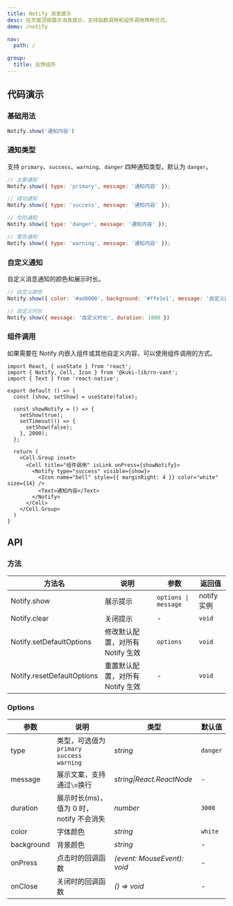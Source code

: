 ```yaml
---
title: Notify 消息提示
desc: 在页面顶部展示消息提示，支持函数调用和组件调用两种方式。
demo: /notify

nav:
  path: /

group:
  title: 反馈组件
---
```


## 代码演示

### 基础用法

```js
Notify.show('通知内容')
```

### 通知类型

支持 `primary`、`success`、`warning`、`danger` 四种通知类型，默认为 `danger`。

```js
// 主要通知
Notify.show({ type: 'primary', message: '通知内容' });

// 成功通知
Notify.show({ type: 'success', message: '通知内容' });

// 危险通知
Notify.show({ type: 'danger', message: '通知内容' });

// 警告通知
Notify.show({ type: 'warning', message: '通知内容' });
```

### 自定义通知

自定义消息通知的颜色和展示时长。

```js
// 自定义颜色
Notify.show({ color: '#ad0000', background: '#ffe1e1', message: '自定义颜色' })

// 自定义时长
Notify.show({ message: '自定义时长', duration: 1000 })
```

### 组件调用

如果需要在 Notify 内嵌入组件或其他自定义内容，可以使用组件调用的方式。

```tsx
import React, { useState } from 'react';
import { Notify, Cell, Icon } from '@kuki-lib/rn-vant';
import { Text } from 'react-native';

export default () => {
  const [show, setShow] = useState(false);

  const showNotify = () => {
    setShow(true);
    setTimeout(() => {
      setShow(false);
    }, 2000);
  };

  return (
    <Cell.Group inset>
      <Cell title="组件调用" isLink onPress={showNotify}>
        <Notify type="success" visible={show}>
          <Icon name="bell" style={{ marginRight: 4 }} color="white" size={14} />
          <Text>通知内容</Text>
        </Notify>
      </Cell>
    </Cell.Group>
  )
}
```

## API

### 方法

| 方法名 | 说明 | 参数 | 返回值 |
| --- | --- | --- | --- |
| Notify.show | 展示提示 | `options \| message` | notify 实例 |
| Notify.clear | 关闭提示 | - | `void` |
| Notify.setDefaultOptions | 修改默认配置，对所有 Notify 生效 | `options` | `void` |
| Notify.resetDefaultOptions | 重置默认配置，对所有 Notify 生效 | - | `void` |

### Options

| 参数 | 说明 | 类型 | 默认值 |
| --- | --- | --- | --- |
| type | 类型，可选值为 `primary` `success` `warning` | _string_ | `danger` |
| message | 展示文案，支持通过`\n`换行 | _string\|React.ReactNode_ | - |
| duration | 展示时长(ms)，值为 0 时，notify 不会消失 | _number_ | `3000` |
| color | 字体颜色 | _string_ | `white` |
| background | 背景颜色 | _string_ | - |
| onPress | 点击时的回调函数 | _(event: MouseEvent): void_ | - |
| onClose | 关闭时的回调函数 | _() => void_ | - |
